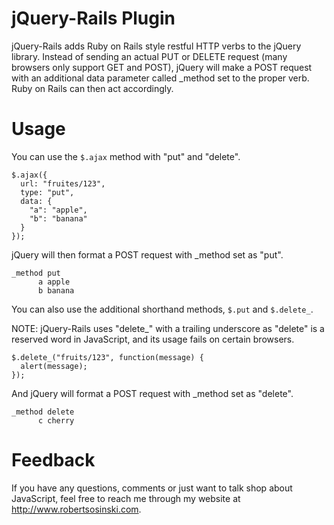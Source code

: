 jQuery-Rails Plugin
===================

jQuery-Rails adds Ruby on Rails style restful HTTP verbs to the jQuery library.
Instead of sending an actual PUT or DELETE request (many browsers only support 
GET and POST), jQuery will make a POST request with an additional data parameter 
called _method set to the proper verb.  Ruby on Rails can then act accordingly.

Usage
=====

You can use the `$.ajax` method with "put" and "delete".

    $.ajax({
      url: "fruites/123",
      type: "put",
      data: {
        "a": "apple",
        "b": "banana"
      }
    });

jQuery will then format a POST request with _method set as "put".

    _method	put
          a	apple
          b	banana

You can also use the additional shorthand methods, `$.put` and `$.delete_`.  

NOTE: jQuery-Rails uses "delete_" with a trailing underscore as "delete" is a 
reserved word in JavaScript, and its usage fails on certain browsers.

    $.delete_("fruits/123", function(message) {
      alert(message);
    });


And jQuery will format a POST request with _method set as "delete".

    _method	delete
          c	cherry

Feedback
========

If you have any questions, comments or just want to talk shop about JavaScript, feel free to reach me 
through my website at http://www.robertsosinski.com.

